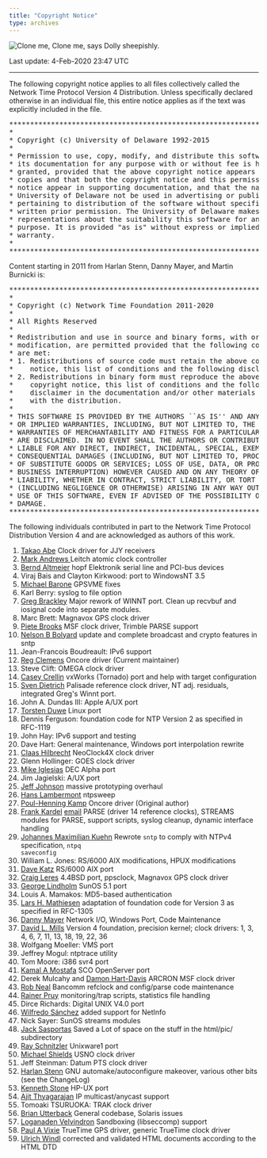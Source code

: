 ```yaml
---
title: "Copyright Notice"
type: archives
---
```


![Clone me,](/archives/pic/sheepb.jpg) Clone me, says Dolly sheepishly.

Last update: 4-Feb-2020 23:47 UTC

* * *

The following copyright notice applies to all files collectively called the Network Time Protocol Version 4 Distribution. Unless specifically declared otherwise in an individual file, this entire notice applies as if the text was explicitly included in the file.

<pre>***********************************************************************
*                                                                     *
* Copyright (c) University of Delaware 1992-2015                      *
*                                                                     *
* Permission to use, copy, modify, and distribute this software and   *
* its documentation for any purpose with or without fee is hereby     *
* granted, provided that the above copyright notice appears in all    *
* copies and that both the copyright notice and this permission       *
* notice appear in supporting documentation, and that the name        *
* University of Delaware not be used in advertising or publicity      *
* pertaining to distribution of the software without specific,        *
* written prior permission. The University of Delaware makes no       *
* representations about the suitability this software for any         *
* purpose. It is provided "as is" without express or implied          *
* warranty.                                                           *
*                                                                     *
***********************************************************************
</pre>

Content starting in 2011 from Harlan Stenn, Danny Mayer, and Martin Burnicki is:

<pre>***********************************************************************
*                                                                     *
* Copyright (c) Network Time Foundation 2011-2020                     *
*                                                                     *
* All Rights Reserved                                                 *
*                                                                     *
* Redistribution and use in source and binary forms, with or without  *
* modification, are permitted provided that the following conditions  *
* are met:                                                            *
* 1. Redistributions of source code must retain the above copyright   *
*    notice, this list of conditions and the following disclaimer.    *
* 2. Redistributions in binary form must reproduce the above          *
*    copyright notice, this list of conditions and the following      *
*    disclaimer in the documentation and/or other materials provided  *
*    with the distribution.                                           *
*                                                                     *
* THIS SOFTWARE IS PROVIDED BY THE AUTHORS ``AS IS'' AND ANY EXPRESS  *
* OR IMPLIED WARRANTIES, INCLUDING, BUT NOT LIMITED TO, THE IMPLIED   *
* WARRANTIES OF MERCHANTABILITY AND FITNESS FOR A PARTICULAR PURPOSE  *
* ARE DISCLAIMED. IN NO EVENT SHALL THE AUTHORS OR CONTRIBUTORS BE    *
* LIABLE FOR ANY DIRECT, INDIRECT, INCIDENTAL, SPECIAL, EXEMPLARY, OR *
* CONSEQUENTIAL DAMAGES (INCLUDING, BUT NOT LIMITED TO, PROCUREMENT   *
* OF SUBSTITUTE GOODS OR SERVICES; LOSS OF USE, DATA, OR PROFITS; OR  *
* BUSINESS INTERRUPTION) HOWEVER CAUSED AND ON ANY THEORY OF          *
* LIABILITY, WHETHER IN CONTRACT, STRICT LIABILITY, OR TORT           *
* (INCLUDING NEGLIGENCE OR OTHERWISE) ARISING IN ANY WAY OUT OF THE   *
* USE OF THIS SOFTWARE, EVEN IF ADVISED OF THE POSSIBILITY OF SUCH    *
* DAMAGE.                                                             *
***********************************************************************
</pre>

The following individuals contributed in part to the Network Time Protocol Distribution Version 4 and are acknowledged as authors of this work.

1.  [Takao Abe](mailto:takao_abe@xurb.jp) Clock driver for JJY receivers
2.  [Mark Andrews ](mailto:mark_andrews@isc.org) Leitch atomic clock controller
3.  [Bernd Altmeier](mailto:altmeier@atlsoft.de) hopf Elektronik serial line and PCI-bus devices
4.  Viraj Bais and Clayton Kirkwood: port to WindowsNT 3.5
5.  [Michael Barone](mailto:michael.barone@lmco.com) GPSVME fixes
6.  Karl Berry: syslog to file option
7.  [Greg Brackley](mailto:greg.brackley@bigfoot.com) Major rework of WINNT port. Clean up recvbuf and iosignal code into separate modules.
8.  Marc Brett: Magnavox GPS clock driver
9.  [Piete Brooks](mailto:Piete.Brooks@cl.cam.ac.uk) MSF clock driver, Trimble PARSE support
10.  [Nelson B Bolyard](mailto:nelson@bolyard.me) update and complete broadcast and crypto features in sntp
11.  Jean-Francois Boudreault: IPv6 support
12.  [Reg Clemens](mailto:reg@dwf.com) Oncore driver (Current maintainer)
13.  Steve Clift: OMEGA clock driver
14.  [Casey Crellin](mailto:casey@csc.co.za) vxWorks (Tornado) port and help with target configuration
15.  [Sven Dietrich](mailto:Sven_Dietrich@trimble.COM) Palisade reference clock driver, NT adj. residuals, integrated Greg's Winnt port.
16.  John A. Dundas III: Apple A/UX port
17.  [Torsten Duwe](mailto:duwe@immd4.informatik.uni-erlangen.de) Linux port
18.  Dennis Ferguson: foundation code for NTP Version 2 as specified in RFC-1119
19.  John Hay: IPv6 support and testing
20.  Dave Hart: General maintenance, Windows port interpolation rewrite
21.  [Claas Hilbrecht](mailto:neoclock4x@linum.com) NeoClock4X clock driver
22.  Glenn Hollinger: GOES clock driver
23.  [Mike Iglesias](mailto:iglesias@uci.edu) DEC Alpha port
24.  Jim Jagielski: A/UX port
25.  [Jeff Johnson](mailto:jbj@chatham.usdesign.com) massive prototyping overhaul
26.  [Hans Lambermont](mailto:H.Lambermont@chello.nl) ntpsweep
27.  [Poul-Henning Kamp](mailto:phk@FreeBSD.ORG) Oncore driver (Original author)
28.  [Frank Kardel](https://www4.cs.fau.de/~kardel/) [email](mailto:kardel@ntp.org) PARSE <GENERIC> (driver 14 reference clocks), STREAMS modules for PARSE, support scripts, syslog cleanup, dynamic interface handling
29.  [Johannes Maximilian Kuehn](mailto:kuehn@ntp.org) Rewrote <code>sntp</code> to comply with NTPv4 specification, <code>ntpq saveconfig</code>
30.  William L. Jones: RS/6000 AIX modifications, HPUX modifications
31.  [Dave Katz](mailto:dkatz@cisco.com) RS/6000 AIX port
32.  [Craig Leres](mailto:leres@ee.lbl.gov) 4.4BSD port, ppsclock, Magnavox GPS clock driver
33.  [George Lindholm](mailto:lindholm@ucs.ubc.ca) SunOS 5.1 port
34.  Louis A. Mamakos: MD5-based authentication
35.  [Lars H. Mathiesen](mailto:thorinn@diku.dk) adaptation of foundation code for Version 3 as specified in RFC-1305
36.  [Danny Mayer](mailto:mayer@ntp.org) Network I/O, Windows Port, Code Maintenance
37.  [David L. Mills](mailto:mills@udel.edu) Version 4 foundation, precision kernel; clock drivers: 1, 3, 4, 6, 7, 11, 13, 18, 19, 22, 36
38.  Wolfgang Moeller: VMS port
39.  Jeffrey Mogul: ntptrace utility
40.  Tom Moore: i386 svr4 port
41.  [Kamal A Mostafa](mailto:kamal@whence.com) SCO OpenServer port
42.  Derek Mulcahy and [Damon Hart-Davis](mailto:d@hd.org) ARCRON MSF clock driver
43.  [Rob Neal](mailto:neal@ntp.org) Bancomm refclock and config/parse code maintenance
44.  [Rainer Pruy](mailto:Rainer.Pruy@informatik.uni-erlangen.de) monitoring/trap scripts, statistics file handling
45.  Dirce Richards: Digital UNIX V4.0 port
46.  [Wilfredo Sánchez](mailto:wsanchez@apple.com) added support for NetInfo
47.  Nick Sayer: SunOS streams modules
48.  [Jack Sasportas](mailto:jack@innovativeinternet.com) Saved a Lot of space on the stuff in the html/pic/ subdirectory
49.  [Ray Schnitzler](mailto:schnitz@unipress.com) Unixware1 port
50.  [Michael Shields](mailto:shields@tembel.org) USNO clock driver
51.  Jeff Steinman: Datum PTS clock driver
52.  [Harlan Stenn](mailto:harlan@pfcs.com) GNU automake/autoconfigure makeover, various other bits (see the ChangeLog)
53.  [Kenneth Stone](mailto:ken@sdd.hp.com) HP-UX port
54.  [Ajit Thyagarajan](mailto:ajit@ee.udel.edu) IP multicast/anycast support
55.  Tomoaki TSURUOKA: TRAK clock driver
56.  [Brian Utterback](mailto:brian.utterback@oracle.com) General codebase, Solaris issues
57.  [Loganaden Velvindron](mailto:loganaden@gmail.com) Sandboxing (libseccomp) support
58.  [Paul A Vixie](mailto:vixie@vix.com) TrueTime GPS driver, generic TrueTime clock driver
59.  [Ulrich Windl](mailto:Ulrich.Windl@rz.uni-regensburg.de) corrected and validated HTML documents according to the HTML DTD
